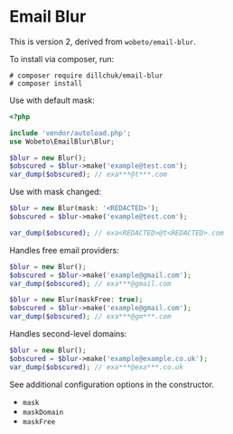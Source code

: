 # Email Blur

This is version 2, derived from `wobeto/email-blur`.

To install via composer, run:

```
# composer require dillchuk/email-blur
# composer install
```

Use with default mask:

```php
<?php

include 'vendor/autoload.php';
use Wobeto\EmailBlur\Blur;

$blur = new Blur();
$obscured = $blur->make('example@test.com');
var_dump($obscured); // exa***@t***.com
```

Use with mask changed:

```php
$blur = new Blur(mask: '<REDACTED>');
$obscured = $blur->make('example@test.com');

var_dump($obscured); // exa<REDACTED>@t<REDACTED>.com
```

Handles free email providers:

```php
$blur = new Blur();
$obscured = $blur->make('example@gmail.com');
var_dump($obscured); // exa***@gmail.com

$blur = new Blur(maskFree: true);
$obscured = $blur->make('example@gmail.com');
var_dump($obscured); // exa***@gm***.com
```

Handles second-level domains:

```php
$blur = new Blur();
$obscured = $blur->make('example@example.co.uk');
var_dump($obscured); // exa***@exa***.co.uk
```

See additional configuration options in the constructor.
- `mask`
- `maskDomain`
- `maskFree`
